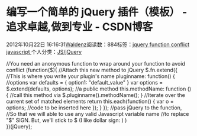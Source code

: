 
# 编写一个简单的 jQuery 插件（模板） - 追求卓越,做到专业 - CSDN博客


2012年10月22日 16:16:31[Waldenz](https://me.csdn.net/enter89)阅读数：884标签：[jquery																](https://so.csdn.net/so/search/s.do?q=jquery&t=blog)[function																](https://so.csdn.net/so/search/s.do?q=function&t=blog)[conflict																](https://so.csdn.net/so/search/s.do?q=conflict&t=blog)[javascript																](https://so.csdn.net/so/search/s.do?q=javascript&t=blog)[
							](https://so.csdn.net/so/search/s.do?q=conflict&t=blog)[
																					](https://so.csdn.net/so/search/s.do?q=function&t=blog)个人分类：[JS/jQuery																](https://blog.csdn.net/enter89/article/category/1257949)
[
																								](https://so.csdn.net/so/search/s.do?q=function&t=blog)
[
				](https://so.csdn.net/so/search/s.do?q=jquery&t=blog)
[
			](https://so.csdn.net/so/search/s.do?q=jquery&t=blog)

//You need an anonymous function to wrap around your function to avoid conflict
(function($){
    //Attach this new method to jQuery
    $.fn.extend({
        //This is where you write your plugin's name
        pluginname: function() {
            //options
            var defaults = {
                option1: "default_value"
            }
            var options = $.extend(defaults, options);
            //a public method
            this.methodName: function () {
                //call this method via $.pluginname().methodName();
            }
            //Iterate over the current set of matched elements
            return this.each(function() {
                var o = options;
                //code to be inserted here
            });
        }
    });
//pass jQuery to the function,
//So that we will able to use any valid Javascript variable name
//to replace "$" SIGN. But, we'll stick to $ (I like dollar sign: ) )      
})(jQuery);

